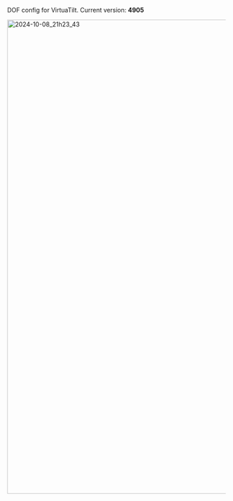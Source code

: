 DOF config for VirtuaTilt. Current version: **4905**

<img width="1093" alt="2024-10-08_21h23_43" src="https://github.com/user-attachments/assets/d1d83c29-7939-4246-b0dd-7addea38191b">



